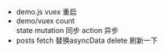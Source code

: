 - demo.js  vuex
  重启
- demo/vuex
  count  
  state
  mutation  同步
  action 异步
- posts 
  fetch 替换asyncData
  delete
    刷新一下
